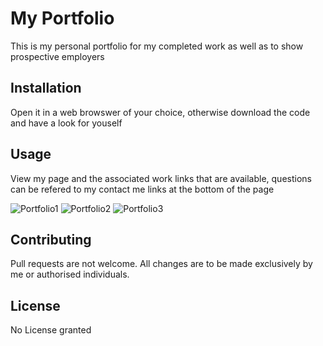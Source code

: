 # My Portfolio

This is my personal portfolio for my completed work as well as to show prospective employers

## Installation

Open it in a web browswer of your choice, 
otherwise download the code and have a look for youself

## Usage
View my page and the associated work links that are available, questions can be refered to my contact me links at the bottom of the page

![Portfolio1](images/Screenshot(3).png)
![Portfolio2](images/Screenshot(4).png)
![Portfolio3](images/Screenshot(5).png)


## Contributing
Pull requests are not welcome. All changes are to be made exclusively by me or authorised individuals.


## License
No License granted